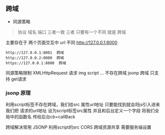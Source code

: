 ## 跨域
- 同源策略
> 协议 域名 端口 三者一致
三者 只要有一个不同 就是 跨域

主要存在于 两个页面交互中 url 不同
http://127.0.0.1:8000 
```
http://127.0.0.1:8001  跨域
http://127.0.0.2:8000  跨域
https://127.0.0.1:8000  跨域
```

同源策略限制 XMLHttpRequest 请求
img script ... 不存在跨域
jsonp 跨域 只支持 get请求

### jsonp 原理
   利用script标签不存在跨域，我们给src 属性url地址 只要能找到就会将js引入进来
  我们把 请求的url地址 设为script标签src属性 并且和后台定义一个字段 将我们全局中的函数名 传给后台cb=callBack

跨域解决常用
JSONP 利用script的src
CORS 跨域资源共享 需要服务端设置



